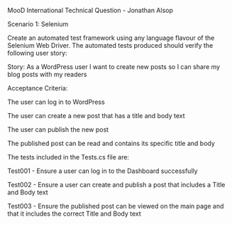 MooD International Technical Question - Jonathan Alsop

Scenario 1: Selenium
 
Create an automated test framework using any language flavour of the Selenium Web Driver.
The automated tests produced should verify the following user story:
 
Story:
As a WordPress user I want to create new posts so I can share my blog posts with my readers
 
Acceptance Criteria:

The user can log in to WordPress

The user can create a new post that has a title and body text

The user can publish the new post

The published post can be read and contains its specific title and body



The tests included in the Tests.cs file are:

Test001 - Ensure a user can log in to the Dashboard successfully

Test002 - Ensure a user can create and publish a post that includes a Title and Body text

Test003 - Ensure the published post can be viewed on the main page and that it includes the correct Title and Body text
